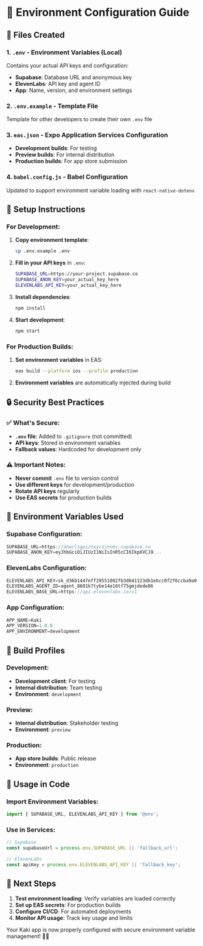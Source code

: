 # 🔐 Environment Configuration Guide

## 📁 Files Created

### 1. `.env` - Environment Variables (Local)
Contains your actual API keys and configuration:
- **Supabase**: Database URL and anonymous key
- **ElevenLabs**: API key and agent ID
- **App**: Name, version, and environment settings

### 2. `.env.example` - Template File
Template for other developers to create their own `.env` file

### 3. `eas.json` - Expo Application Services Configuration
- **Development builds**: For testing
- **Preview builds**: For internal distribution
- **Production builds**: For app store submission

### 4. `babel.config.js` - Babel Configuration
Updated to support environment variable loading with `react-native-dotenv`

## 🔧 Setup Instructions

### For Development:
1. **Copy environment template**:
   ```bash
   cp .env.example .env
   ```

2. **Fill in your API keys** in `.env`:
   ```bash
   SUPABASE_URL=https://your-project.supabase.co
   SUPABASE_ANON_KEY=your_actual_key_here
   ELEVENLABS_API_KEY=your_actual_key_here
   ```

3. **Install dependencies**:
   ```bash
   npm install
   ```

4. **Start development**:
   ```bash
   npm start
   ```

### For Production Builds:
1. **Set environment variables** in EAS:
   ```bash
   eas build --platform ios --profile production
   ```

2. **Environment variables** are automatically injected during build

## 🔒 Security Best Practices

### ✅ What's Secure:
- **`.env` file**: Added to `.gitignore` (not committed)
- **API keys**: Stored in environment variables
- **Fallback values**: Hardcoded for development only

### ⚠️ Important Notes:
- **Never commit** `.env` file to version control
- **Use different keys** for development/production
- **Rotate API keys** regularly
- **Use EAS secrets** for production builds

## 🚀 Environment Variables Used

### Supabase Configuration:
```javascript
SUPABASE_URL=https://dnwzlsgpiztwyrajnnms.supabase.co
SUPABASE_ANON_KEY=eyJhbGciOiJIUzI1NiIsInR5cCI6IkpXVCJ9...
```

### ElevenLabs Configuration:
```javascript
ELEVENLABS_API_KEY=sk_d36b1447eff28551002fb3d641123db1ebcc0f2f6ccba9a0
ELEVENLABS_AGENT_ID=agent_8601k7tybe14e16tf75gmjdede86
ELEVENLABS_BASE_URL=https://api.elevenlabs.io/v1
```

### App Configuration:
```javascript
APP_NAME=Kaki
APP_VERSION=1.0.0
APP_ENVIRONMENT=development
```

## 📱 Build Profiles

### Development:
- **Development client**: For testing
- **Internal distribution**: Team testing
- **Environment**: `development`

### Preview:
- **Internal distribution**: Stakeholder testing
- **Environment**: `preview`

### Production:
- **App store builds**: Public release
- **Environment**: `production`

## 🔄 Usage in Code

### Import Environment Variables:
```javascript
import { SUPABASE_URL, ELEVENLABS_API_KEY } from '@env';
```

### Use in Services:
```javascript
// Supabase
const supabaseUrl = process.env.SUPABASE_URL || 'fallback_url';

// ElevenLabs
const apiKey = process.env.ELEVENLABS_API_KEY || 'fallback_key';
```

## 🎯 Next Steps

1. **Test environment loading**: Verify variables are loaded correctly
2. **Set up EAS secrets**: For production builds
3. **Configure CI/CD**: For automated deployments
4. **Monitor API usage**: Track key usage and limits

Your Kaki app is now properly configured with secure environment variable management! 🔐✨
